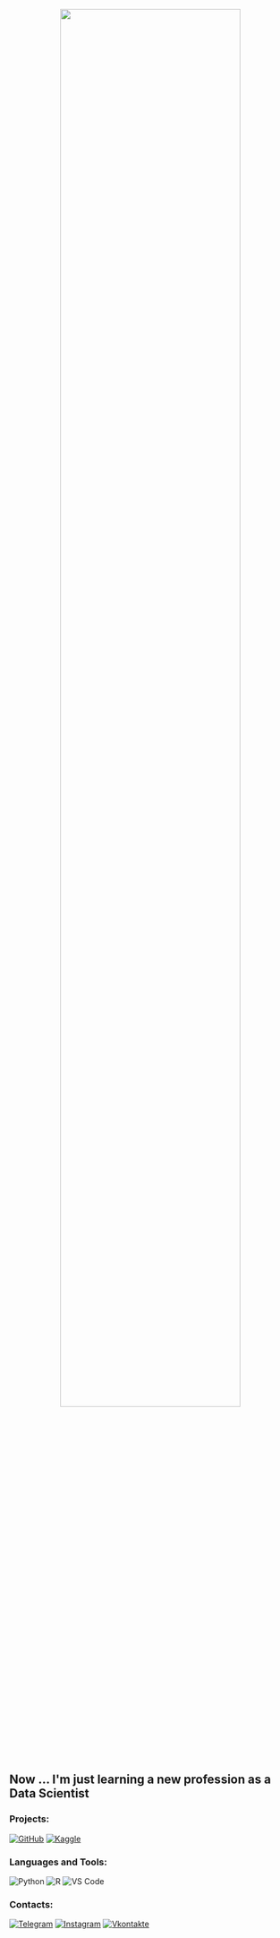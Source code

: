 <p align="center"><a href="https://www.youtube.com/watch?v=dQw4w9WgXcQ"><img width="80%" src="https://c.tenor.com/q9s_XmoedE8AAAAi/piske-usagi.gif" /></a></p>

## Now ... I'm just learning a new profession as a Data Scientist

### Projects:
[![GitHub](https://img.shields.io/badge/-Project_1-090909?style=for-the-badge&logo=github&logoColor=097CDB)](https://github.com/aeabramov/hh_cleardata)
[![Kaggle](https://img.shields.io/badge/-Project_0-090909?style=for-the-badge&logo=github&logoColor=097CDB)](https://www.kaggle.com/aeabramov/booking-reviews-pedict-aeabramov/)

### Languages and Tools:
![Python](https://img.shields.io/badge/-Python-090909?style=for-the-badge&logo=python&logoColor=47C5FB)
![R](https://img.shields.io/badge/-R-090909?style=for-the-badge&logo=r&logoColor=097CDB)
![VS Code](https://img.shields.io/badge/-VSCode-090909?style=for-the-badge&logo=visualstudiocode&logoColor=F8C52C)

### Contacts:
[![Telegram](https://img.shields.io/badge/-Telegram-090909?style=for-the-badge&logo=telegram&logoColor=27A0D9)](https://t.me/andrey_abramov)
[![Instagram](https://img.shields.io/badge/-Instagram-090909?style=for-the-badge&logo=instagram&logoColor=B4068E)](https://www.instagram.com/aeabramov)
[![Vkontakte](https://img.shields.io/badge/-Vkontakte-090909?style=for-the-badge&logo=Vk&logoColor=4F7DB3)](https://vk.com/aeabramov)
